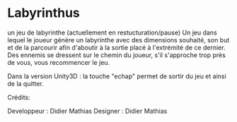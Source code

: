 # Labyrinthus
un jeu de labyrinthe (actuellement en restucturation/pause)
Un jeu dans lequel le joueur génère un labyrinthe avec des dimensions souhaité, son but et de la parcourir afin d'aboutir à la sortie placé à l'extrémité de ce dernier.
Des ennemis se dressent sur le chemin du joueur, s'il s'approche trop près de vous, vous recommencer le jeu.

Dans la version Unity3D :
la touche "echap" permet de sortir du jeu et ainsi de la quitter.

Crédits:

Developpeur : Didier Mathias
Designer : Didier Mathias
